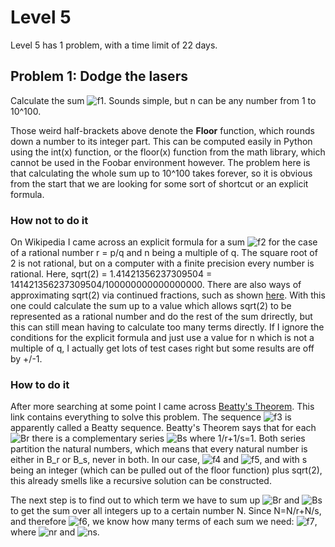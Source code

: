 # Level 5
Level 5 has 1 problem, with a time limit of 22 days.

## Problem 1: Dodge the lasers
Calculate the sum ![f1]. Sounds simple, but n can be any number from 1 to 10^100.

Those weird half-brackets above denote the **Floor** function, which rounds down a number to its integer part. This can be computed easily in Python using the int(x) function, or the floor(x) function from the math library, which cannot be used in the Foobar environment however. The problem here is that calculating the whole sum up to 10^100 takes forever, so it is obvious from the start that we are looking for some sort of shortcut or an explicit formula.

### How not to do it
On Wikipedia I came across an explicit formula for a sum ![f2] for the case of a rational number r = p/q and n being a multiple of q. The square root of 2 is not rational, but on a computer with a finite precision every number is rational. Here, sqrt(2) = 1.41421356237309504 = 141421356237309504/100000000000000000. There are also ways of approximating sqrt(2) via continued fractions, such as shown [here](https://en.wikipedia.org/wiki/Square_root_of_2). With this one could calculate the sum up to a value which allows sqrt(2) to be represented as a rational number and do the rest of the sum drirectly, but this can still mean having to calculate too many terms directly. If I ignore the conditions for the explicit formula and just use a value for n which is not a multiple of q, I actually get lots of test cases right but some results are off by +/-1.

### How to do it
After more searching at some point I came across [Beatty's Theorem](https://www.cut-the-knot.org/proofs/Beatty2.shtml). This link contains everything to solve this problem. The sequence ![f3] is apparently called a Beatty sequence. Beatty's Theorem says that for each ![Br] there is a complementary series ![Bs] where 
1/r+1/s=1.
Both series partition the natural numbers, which means that every natural number is either in B_r or B_s, never in both. In our case, ![f4] and ![f5], and with s being an integer (which can be pulled out of the floor function) plus sqrt(2), this already smells like a recursive solution can be constructed.

The next step is to find out to which term we have to sum up ![Br] and ![Bs] to get the sum over all integers up to a certain number N. Since N=N/r+N/s, and therefore ![f6], we know how many terms of each sum we need:
![f7], where ![nr] and ![ns].


[f1]: http://chart.apis.google.com/chart?cht=tx&chl=\sum_{i=1}^n\left\lfloor\sqrt(2)i\right\rfloor
[f2]: http://chart.apis.google.com/chart?cht=tx&chl=\sum_{i=1}^n\left\lfloor{ri}\right\rfloor
[f3]: http://chart.apis.google.com/chart?cht=tx&chl=B_r=\left\lfloor{ri}\right\rfloor
[Br]: http://chart.apis.google.com/chart?cht=tx&chl=B_r
[Bs]: http://chart.apis.google.com/chart?cht=tx&chl=B_s
[f4]: http://chart.apis.google.com/chart?cht=tx&chl=r=\sqrt{2}
[f5]: http://chart.apis.google.com/chart?cht=tx&chl=s=2%2B\sqrt{2}
[f6]: http://chart.apis.google.com/chart?cht=tx&chl=N-1=\left\lfloor\frac{N}{r}\right\rfloor{}%2B{}\left\lfloor\frac{N}{s}\right\rfloor
[f7]: http://chart.apis.google.com/chart?cht=tx&chl=\sum_{i=1}^{N-1}i=\sum_{i=1}^{n_r}\left\lfloor\sqrt(2)i\right\rfloor%2B\sum_{i=1}^{n_s}\left\lfloor2%2B\sqrt(2)i\right\rfloor
[nr]: http://chart.apis.google.com/chart?cht=tx&chl=n_r=\left\lfloor\frac{N}{\sqrt{2}}\right\rfloor
[ns]: http://chart.apis.google.com/chart?cht=tx&chl=n_r=\left\lfloor\frac{N}{2%2B\sqrt{2}}\right\rfloor
